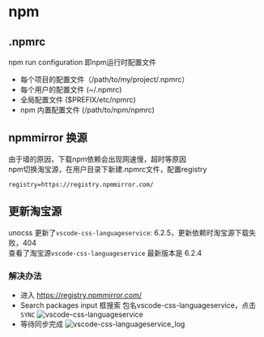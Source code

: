 # npm

## .npmrc
npm run configuration 即npm运行时配置文件
* 每个项目的配置文件（/path/to/my/project/.npmrc）
* 每个用户的配置文件 (~/.npmrc)
* 全局配置文件 ($PREFIX/etc/npmrc)
* npm 内置配置文件 (/path/to/npm/npmrc)

## npmmirror 换源
由于墙的原因，下载npm依赖会出现网速慢，超时等原因  
npm切换淘宝源，在用户目录下新建.npmrc文件，配置registry
```
registry=https://registry.npmmirror.com/
```

## 更新淘宝源
unocss 更新了`vscode-css-languageservice`: 6.2.5，更新依赖时淘宝源下载失败，404  
查看了淘宝源`vscode-css-languageservice` 最新版本是 6.2.4  

### 解决办法
* 进入 https://registry.npmmirror.com/
* Search packages input 框搜索 包名vscode-css-languageservice，点击 `SYNC`
![vscode-css-languageservice](/img/vscode-css-languageservice.png)
* 等待同步完成
![vscode-css-languageservice_log](/img/vscode-css-languageservice_log.png)

